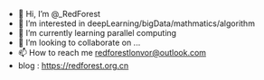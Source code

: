 
- 👋 Hi, I’m @_RedForest
- 👀 I’m interested in deepLearning/bigData/mathmatics/algorithm
- 🌱 I’m currently learning parallel computing 
- 💞️ I’m looking to collaborate on ...
- 📫 How to reach me redforestlonvor@outlook.com
- blog : https://redforest.org.cn

<!---
RedForestLonvor/RedForestLonvor is a ✨ special ✨ repository because its `README.md` (this file) appears on your GitHub profile.
You can click the Preview link to take a look at your changes.
--->
